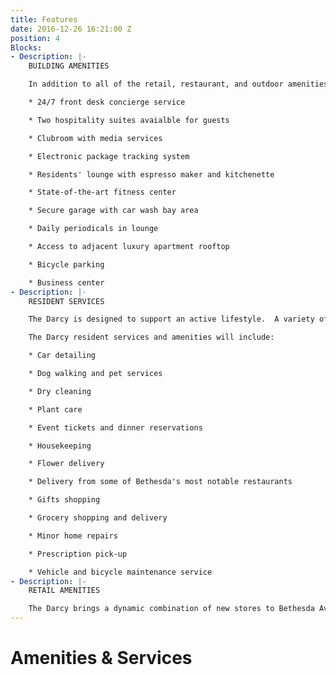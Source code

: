 ```yaml
---
title: Features
date: 2016-12-26 16:21:00 Z
position: 4
Blocks:
- Description: |-
    BUILDING AMENITIES

    In addition to all of the retail, restaurant, and outdoor amenities that Bethesda has to offer, residents of The Darcy enjoy the highest quality building amenities to support an active lifestyle.

    * 24/7 front desk concierge service

    * Two hospitality suites avaialble for guests

    * Clubroom with media services

    * Electronic package tracking system

    * Residents' lounge with espresso maker and kitchenette

    * State-of-the-art fitness center

    * Secure garage with car wash bay area

    * Daily periodicals in lounge

    * Access to adjacent luxury apartment rooftop

    * Bicycle parking

    * Business center
- Description: |-
    RESIDENT SERVICES

    The Darcy is designed to support an active lifestyle.  A variety of services, offering utmost convenience, are available to the residents of The Darcy through a la carte concierge services.

    The Darcy resident services and amenities will include:

    * Car detailing

    * Dog walking and pet services

    * Dry cleaning

    * Plant care

    * Event tickets and dinner reservations

    * Housekeeping

    * Flower delivery

    * Delivery from some of Bethesda's most notable restaurants

    * Gifts shopping

    * Grocery shopping and delivery

    * Minor home repairs

    * Prescription pick-up

    * Vehicle and bicycle maintenance service
- Description: |-
    RETAIL AMENITIES

    The Darcy brings a dynamic combination of new stores to Bethesda Avenue. With over 8,600 square feet of retail on the first floor, The Darcy will include a signature restaurant and boutique shops for residents to enjoy.
---
```


# Amenities & Services